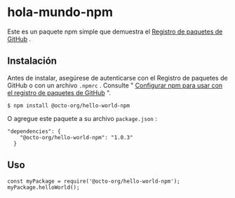 # hola-mundo-npm

Este es un paquete npm simple que demuestra el [Registro de paquetes de GitHub](https://github.com/features/package-registry) .

## Instalación

Antes de instalar, asegúrese de autenticarse con el Registro de paquetes de GitHub o con un archivo `.npmrc` . Consulte " [Configurar npm para usar con el registro de paquetes de GitHub](https://help.github.com/en/articles/configuring-npm-for-use-with-github-package-registry#authenticating-to-github-package-registry) ".

`$ npm install @octo-org/hello-world-npm`

O agregue este paquete a su archivo `package.json` :

```
"dependencies": {
    "@octo-org/hello-world-npm": "1.0.3"
  }
```

## Uso

```
const myPackage = require('@octo-org/hello-world-npm');
myPackage.helloWorld();
```
